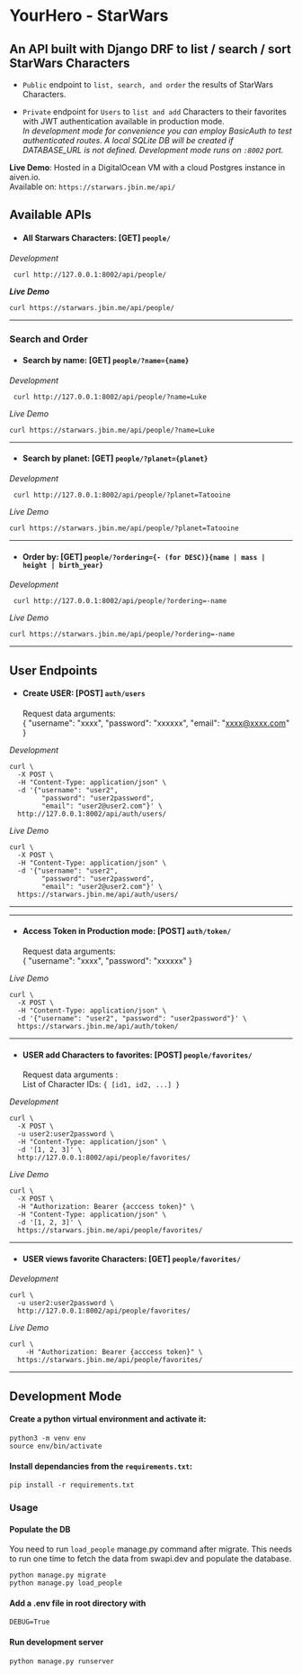 # YourHero - StarWars
## An API built with Django DRF to list / search / sort StarWars Characters

* `Public` endpoint to `list, search, and order` the results of StarWars Characters.  

* `Private` endpoint for `Users` to `list and add` Characters to their favorites with JWT authentication available in production mode.  
_In development mode for convenience you can employ BasicAuth to test authenticated routes. A local SQLite DB will be created if DATABASE_URL is not defined. Development mode runs on `:8002` port._  

**Live Demo**: Hosted in a DigitalOcean VM with a cloud Postgres instance in aiven.io.  
Available on: `https://starwars.jbin.me/api/`

## Available APIs
* #### All Starwars Characters: [GET] `people/`
_Development_
```shell
 curl http://127.0.0.1:8002/api/people/
```  
_**Live Demo**_
```shell
curl https://starwars.jbin.me/api/people/
```
___
### Search and Order

* #### Search by name: [GET] `people/?name={name}`
_Development_
```shell
 curl http://127.0.0.1:8002/api/people/?name=Luke
```  
_Live Demo_
```shell
curl https://starwars.jbin.me/api/people/?name=Luke
```
___
* #### Search by planet: [GET] `people/?planet={planet}`
_Development_
```shell
 curl http://127.0.0.1:8002/api/people/?planet=Tatooine
```  
_Live Demo_
```shell
curl https://starwars.jbin.me/api/people/?planet=Tatooine
```
___
* #### Order by: [GET] `people/?ordering={- (for DESC)}{name | mass | height | birth_year}`
_Development_
```shell
 curl http://127.0.0.1:8002/api/people/?ordering=-name
```  
_Live Demo_
```shell
curl https://starwars.jbin.me/api/people/?ordering=-name
```
___


## User Endpoints  
* #### Create USER: [POST] `auth/users`
    Request data arguments:  
        {
            "username": "xxxx",
            "password": "xxxxxx",
            "email": "xxxx@xxxx.com"
        }  

_Development_
```shell
curl \
  -X POST \
  -H "Content-Type: application/json" \
  -d '{"username": "user2", 
        "password": "user2password",
        "email": "user2@user2.com"}' \
  http://127.0.0.1:8002/api/auth/users/
```  
_Live Demo_
```shell
curl \
  -X POST \
  -H "Content-Type: application/json" \
  -d '{"username": "user2", 
        "password": "user2password",
        "email": "user2@user2.com"}' \
  https://starwars.jbin.me/api/auth/users/
```
___
___
* #### Access Token in Production mode: [POST] `auth/token/`
    Request data arguments:  
        {
            "username": "xxxx",
            "password": "xxxxxx"
        }  

_Live Demo_
```shell
curl \
  -X POST \
  -H "Content-Type: application/json" \
  -d '{"username": "user2", "password": "user2password"}' \
  https://starwars.jbin.me/api/auth/token/
```
______
* #### USER add Characters to favorites: [POST] `people/favorites/`
    Request data arguments :  
    List of Character IDs:     `{
            [id1, id2, ...]
        }  `
 

_Development_
```shell
curl \
  -X POST \
  -u user2:user2password \
  -H "Content-Type: application/json" \
  -d '[1, 2, 3]' \
  http://127.0.0.1:8002/api/people/favorites/
```  
_Live Demo_
```shell
curl \
  -X POST \
  -H "Authorization: Bearer {acccess token}" \
  -H "Content-Type: application/json" \
  -d '[1, 2, 3]' \
  https://starwars.jbin.me/api/people/favorites/
```
___
* #### USER views favorite Characters: [GET] `people/favorites/`

_Development_
```shell
curl \
  -u user2:user2password \
  http://127.0.0.1:8002/api/people/favorites/
```  
_Live Demo_
```shell
curl \
    -H "Authorization: Bearer {acccess token}" \
  https://starwars.jbin.me/api/people/favorites/
```
___

## Development Mode
#### Create a python virtual environment and activate it:

```shell
python3 -m venv env
source env/bin/activate
```

#### Install dependancies from the `requirements.txt`:

```shell
pip install -r requirements.txt
```
### Usage
#### Populate the DB  
You need to run `load_people` manage.py command after migrate. This needs to run one time to fetch the data from swapi.dev and populate the database.
```shell
python manage.py migrate
python manage.py load_people
```  
#### Add a .env file in root directory with 
```shell
DEBUG=True
```  
#### Run development server
```shell
python manage.py runserver
```  